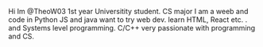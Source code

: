 Hi Im @TheoW03 
1st year Universitity student. CS major 
I am a weeb and code in Python JS and java 
want to try web dev. learn HTML, React etc. . and Systems level programming. C/C++ 
very passionate with programming and CS.  

